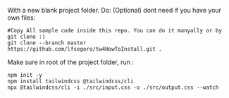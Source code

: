 With a new blank project folder. Do:
(Optional) dont need if you have your own files:
```
#Copy All sample code inside this repo. You can do it manyally or by git clone :)
git clone --branch master https://github.com/lfsegoro/tw4HowToInstall.git .

```
Make sure in root of the project folder, run :
```
npm init -y
npm install tailwindcss @tailwindcss/cli
npx @tailwindcss/cli -i ./src/input.css -o ./src/output.css --watch

```
